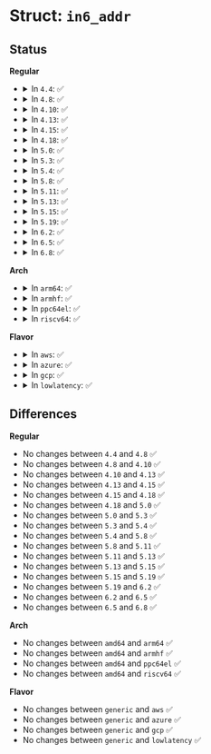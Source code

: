 # Struct: <code>in6_addr</code>

## Status
<b>Regular</b>
<ul>
<li>
<details>
<summary>In <code>4.4</code>: ✅</summary>

```c
struct in6_addr {
    union (anon) in6_u;
};
```
</details>
</li>
<li>
<details>
<summary>In <code>4.8</code>: ✅</summary>

```c
struct in6_addr {
    union (anon) in6_u;
};
```
</details>
</li>
<li>
<details>
<summary>In <code>4.10</code>: ✅</summary>

```c
struct in6_addr {
    union (anon) in6_u;
};
```
</details>
</li>
<li>
<details>
<summary>In <code>4.13</code>: ✅</summary>

```c
struct in6_addr {
    union (anon) in6_u;
};
```
</details>
</li>
<li>
<details>
<summary>In <code>4.15</code>: ✅</summary>

```c
struct in6_addr {
    union (anon) in6_u;
};
```
</details>
</li>
<li>
<details>
<summary>In <code>4.18</code>: ✅</summary>

```c
struct in6_addr {
    union (anon) in6_u;
};
```
</details>
</li>
<li>
<details>
<summary>In <code>5.0</code>: ✅</summary>

```c
struct in6_addr {
    union (anon) in6_u;
};
```
</details>
</li>
<li>
<details>
<summary>In <code>5.3</code>: ✅</summary>

```c
struct in6_addr {
    union (anon) in6_u;
};
```
</details>
</li>
<li>
<details>
<summary>In <code>5.4</code>: ✅</summary>

```c
struct in6_addr {
    union (anon) in6_u;
};
```
</details>
</li>
<li>
<details>
<summary>In <code>5.8</code>: ✅</summary>

```c
struct in6_addr {
    union (anon) in6_u;
};
```
</details>
</li>
<li>
<details>
<summary>In <code>5.11</code>: ✅</summary>

```c
struct in6_addr {
    union (anon) in6_u;
};
```
</details>
</li>
<li>
<details>
<summary>In <code>5.13</code>: ✅</summary>

```c
struct in6_addr {
    union (anon) in6_u;
};
```
</details>
</li>
<li>
<details>
<summary>In <code>5.15</code>: ✅</summary>

```c
struct in6_addr {
    union (anon) in6_u;
};
```
</details>
</li>
<li>
<details>
<summary>In <code>5.19</code>: ✅</summary>

```c
struct in6_addr {
    union (anon) in6_u;
};
```
</details>
</li>
<li>
<details>
<summary>In <code>6.2</code>: ✅</summary>

```c
struct in6_addr {
    union (anon) in6_u;
};
```
</details>
</li>
<li>
<details>
<summary>In <code>6.5</code>: ✅</summary>

```c
struct in6_addr {
    union (anon) in6_u;
};
```
</details>
</li>
<li>
<details>
<summary>In <code>6.8</code>: ✅</summary>

```c
struct in6_addr {
    union (anon) in6_u;
};
```
</details>
</li>
</ul>
<b>Arch</b>
<ul>
<li>
<details>
<summary>In <code>arm64</code>: ✅</summary>

```c
struct in6_addr {
    union (anon) in6_u;
};
```
</details>
</li>
<li>
<details>
<summary>In <code>armhf</code>: ✅</summary>

```c
struct in6_addr {
    union (anon) in6_u;
};
```
</details>
</li>
<li>
<details>
<summary>In <code>ppc64el</code>: ✅</summary>

```c
struct in6_addr {
    union (anon) in6_u;
};
```
</details>
</li>
<li>
<details>
<summary>In <code>riscv64</code>: ✅</summary>

```c
struct in6_addr {
    union (anon) in6_u;
};
```
</details>
</li>
</ul>
<b>Flavor</b>
<ul>
<li>
<details>
<summary>In <code>aws</code>: ✅</summary>

```c
struct in6_addr {
    union (anon) in6_u;
};
```
</details>
</li>
<li>
<details>
<summary>In <code>azure</code>: ✅</summary>

```c
struct in6_addr {
    union (anon) in6_u;
};
```
</details>
</li>
<li>
<details>
<summary>In <code>gcp</code>: ✅</summary>

```c
struct in6_addr {
    union (anon) in6_u;
};
```
</details>
</li>
<li>
<details>
<summary>In <code>lowlatency</code>: ✅</summary>

```c
struct in6_addr {
    union (anon) in6_u;
};
```
</details>
</li>
</ul>

## Differences
<b>Regular</b>
<ul>
<li>
No changes between <code>4.4</code> and <code>4.8</code> ✅
</li>
<li>
No changes between <code>4.8</code> and <code>4.10</code> ✅
</li>
<li>
No changes between <code>4.10</code> and <code>4.13</code> ✅
</li>
<li>
No changes between <code>4.13</code> and <code>4.15</code> ✅
</li>
<li>
No changes between <code>4.15</code> and <code>4.18</code> ✅
</li>
<li>
No changes between <code>4.18</code> and <code>5.0</code> ✅
</li>
<li>
No changes between <code>5.0</code> and <code>5.3</code> ✅
</li>
<li>
No changes between <code>5.3</code> and <code>5.4</code> ✅
</li>
<li>
No changes between <code>5.4</code> and <code>5.8</code> ✅
</li>
<li>
No changes between <code>5.8</code> and <code>5.11</code> ✅
</li>
<li>
No changes between <code>5.11</code> and <code>5.13</code> ✅
</li>
<li>
No changes between <code>5.13</code> and <code>5.15</code> ✅
</li>
<li>
No changes between <code>5.15</code> and <code>5.19</code> ✅
</li>
<li>
No changes between <code>5.19</code> and <code>6.2</code> ✅
</li>
<li>
No changes between <code>6.2</code> and <code>6.5</code> ✅
</li>
<li>
No changes between <code>6.5</code> and <code>6.8</code> ✅
</li>
</ul>
<b>Arch</b>
<ul>
<li>
No changes between <code>amd64</code> and <code>arm64</code> ✅
</li>
<li>
No changes between <code>amd64</code> and <code>armhf</code> ✅
</li>
<li>
No changes between <code>amd64</code> and <code>ppc64el</code> ✅
</li>
<li>
No changes between <code>amd64</code> and <code>riscv64</code> ✅
</li>
</ul>
<b>Flavor</b>
<ul>
<li>
No changes between <code>generic</code> and <code>aws</code> ✅
</li>
<li>
No changes between <code>generic</code> and <code>azure</code> ✅
</li>
<li>
No changes between <code>generic</code> and <code>gcp</code> ✅
</li>
<li>
No changes between <code>generic</code> and <code>lowlatency</code> ✅
</li>
</ul>
